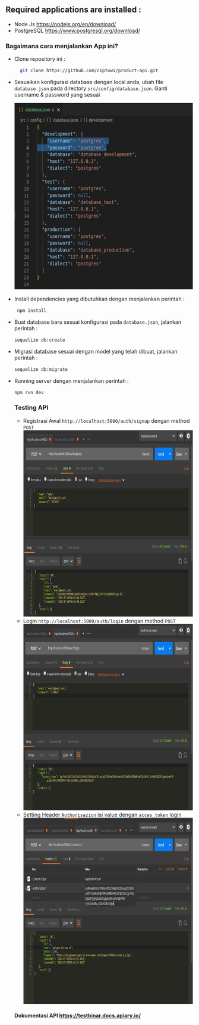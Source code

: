 ## Required applications are installed :
* Node Js https://nodejs.org/en/download/
* PostgreSQL https://www.postgresql.org/download/

### Bagaimana cara menjalankan App ini?

* Clone repository ini :
  ```bash
    git clone https://github.com/ciptowi/product-api.git
  ```
* Sesuaikan konfigurasi database dengan local anda, ubah file `database.json` pada directory `src/config/database.json`. Ganti username & password yang sesuai
  <div><img src="./docs/screenshot/config-db.png" widht="500" height="500"/></div>
*  Install dependencies yang dibutuhkan dengan menjalankan perintah :
   ```bash
    npm install
    ```
* Buat database baru sesuai konfigurasi pada `database.json`, jalankan perintah :
  ```bash
  sequelize db:create
  ```
* Migrasi database sesuai dengan model yang telah dibuat, jalankan perintah :
  ```bash
  sequelize db:migrate
  ```
* Running server dengan menjalankan perintah :
  ```bash
  npm run dev
  ```
  
  ### Testing API
  * Registrasi Awal `http://localhost:5000/auth/signup` dengan method `POST`
    <div><img src="./docs/screenshot/signup.png" widht="500" height="500"/></div>
  * Login `http://localhost:5000/auth/login` dengan method `POST`
    <div><img src="./docs/screenshot/login.png" widht="500" height="500"/></div>
  * Setting Header `Authorisazion` isi value dengan `acces_token` login
    <div><img src="./docs/screenshot/auth-key.png" widht="500" height="500"/></div>
    
  #### Dokumentasi API https://testbinar.docs.apiary.io/
